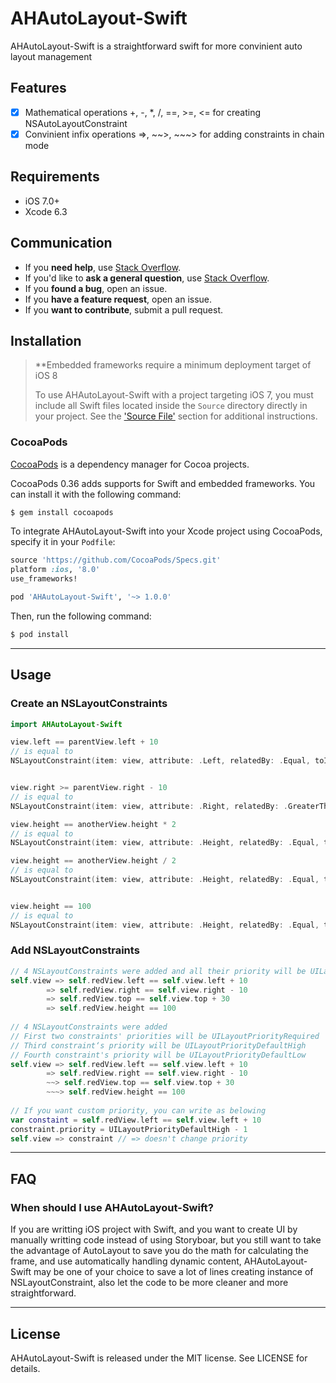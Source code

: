 # AHAutoLayout-Swift
AHAutoLayout-Swift is a straightforward swift for more convinient auto layout management

## Features

- [x] Mathematical operations +, -, *, /, ==, >=, <= for creating NSAutoLayoutConstraint
- [x] Convinient infix operations =>, ~~>, ~~~> for adding constraints in chain mode

## Requirements

- iOS 7.0+
- Xcode 6.3

## Communication

- If you **need help**, use [Stack Overflow](http://stackoverflow.com/).
- If you'd like to **ask a general question**, use [Stack Overflow](http://stackoverflow.com/).
- If you **found a bug**, open an issue.
- If you **have a feature request**, open an issue.
- If you **want to contribute**, submit a pull request.

## Installation

> **Embedded frameworks require a minimum deployment target of iOS 8
>
> To use AHAutoLayout-Swift with a project targeting iOS 7, you must include all Swift files located inside the `Source` directory directly in your project. See the ['Source File'](#source-file) section for additional instructions.

### CocoaPods

[CocoaPods](http://cocoapods.org) is a dependency manager for Cocoa projects.

CocoaPods 0.36 adds supports for Swift and embedded frameworks. You can install it with the following command:

```bash
$ gem install cocoapods
```

To integrate AHAutoLayout-Swift into your Xcode project using CocoaPods, specify it in your `Podfile`:

```ruby
source 'https://github.com/CocoaPods/Specs.git'
platform :ios, '8.0'
use_frameworks!

pod 'AHAutoLayout-Swift', '~> 1.0.0'
```

Then, run the following command:

```bash
$ pod install
```

---

## Usage

### Create an NSLayoutConstraints

```swift
import AHAutoLayout-Swift

view.left == parentView.left + 10
// is equal to 
NSLayoutConstraint(item: view, attribute: .Left, relatedBy: .Equal, toItem: parentView, attribute: .Left, multiplier: 1, constant:10


view.right >= parentView.right - 10
// is equal to 
NSLayoutConstraint(item: view, attribute: .Right, relatedBy: .GreaterThanOrEqual, toItem: parentView, attribute: .Right, multiplier: 1, constant:- 10

view.height == anotherView.height * 2
// is equal to 
NSLayoutConstraint(item: view, attribute: .Height, relatedBy: .Equal, toItem: anotherView, attribute: .Height, multiplier: 2, constant:0

view.height == anotherView.height / 2
// is equal to 
NSLayoutConstraint(item: view, attribute: .Height, relatedBy: .Equal, toItem: anotherView, attribute: .Height, multiplier: 0.5, constant:0


view.height == 100
// is equal to 
NSLayoutConstraint(item: view, attribute: .Height, relatedBy: .Equal, toItem: nil, attribute: .NotAnAttribute, multiplier: 1, constant:100
```

### Add NSLayoutConstraints

```swift
// 4 NSLayoutConstraints were added and all their priority will be UILayoutPriorityRequired
self.view => self.redView.left == self.view.left + 10
        => self.redView.right == self.view.right - 10
        => self.redView.top == self.view.top + 30
        => self.redView.height == 100
        
// 4 NSLayoutConstraints were added 
// First two constraints' priorities will be UILayoutPriorityRequired
// Third constraint‘s priority will be UILayoutPriorityDefaultHigh
// Fourth constraint's priority will be UILayoutPriorityDefaultLow
self.view => self.redView.left == self.view.left + 10
        => self.redView.right == self.view.right - 10
        ~~> self.redView.top == self.view.top + 30
        ~~~> self.redView.height == 100
        
// If you want custom priority, you can write as belowing
var constaint = self.redView.left == self.view.left + 10
constraint.priority = UILayoutPriorityDefaultHigh - 1
self.view => constraint // => doesn't change priority
```

* * *

## FAQ

### When should I use AHAutoLayout-Swift?

If you are writting iOS project with Swift, and you want to create UI by manually writting code instead of using Storyboar, but you still want to take the advantage of AutoLayout to save you do the math for calculating the frame, and use automatically handling dynamic content, AHAutoLayout-Swift may be one of your choice to save a lot of lines creating instance of NSLayoutConstraint, also let the code to be more cleaner and more straightforward.

* * *


## License

AHAutoLayout-Swift is released under the MIT license. See LICENSE for details.
